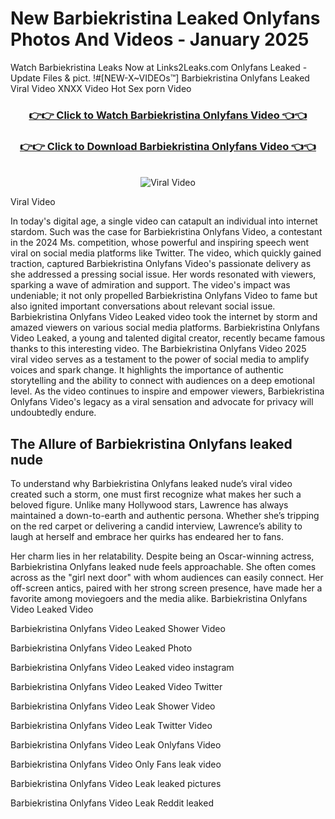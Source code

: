 # New Barbiekristina Leaked Onlyfans Photos And Videos - January 2025

Watch Barbiekristina Leaks Now at Links2Leaks.com Onlyfans Leaked - Update Files & pict. !#[NEW-X~VIDEOs™] Barbiekristina Onlyfans Leaked Viral Video XNXX Video Hot Sex porn Video
<br>
<div align="center">
<h3><a href="https://links2leaks.com/barbiekristina" rel="nofollow">👉👉 Click to Watch Barbiekristina Onlyfans Video 👈👈</a></h3>
<h3><a href="https://links2leaks.com/barbiekristina" rel="nofollow">👉👉 Click to Download Barbiekristina Onlyfans Video 👈👈</a></h3>
<br>
<a href="https://links2leaks.com/barbiekristina" rel="nofollow"><img src="https://i.ibb.co/Gkj2r4b/banner.png" alt="Viral Video" style="max-width: 100%; display: inline-block;" data-target="animated-imageImage"></a>
</div>

Viral Video

In today's digital age, a single video can catapult an individual into internet stardom. Such was the case for Barbiekristina Onlyfans Video, a contestant in the 2024 Ms. competition, whose powerful and inspiring speech went viral on social media platforms like Twitter.
The video, which quickly gained traction, captured Barbiekristina Onlyfans Video's passionate delivery as she addressed a pressing social issue. Her words resonated with viewers, sparking a wave of admiration and support. The video's impact was undeniable; it not only propelled Barbiekristina Onlyfans Video to fame but also ignited important conversations about relevant social issue.
Barbiekristina Onlyfans Video Leaked video took the internet by storm and amazed viewers on various social media platforms. Barbiekristina Onlyfans Video Leaked, a young and talented digital creator, recently became famous thanks to this interesting video.
The Barbiekristina Onlyfans Video 2025 viral video serves as a testament to the power of social media to amplify voices and spark change. It highlights the importance of authentic storytelling and the ability to connect with audiences on a deep emotional level. As the video continues to inspire and empower viewers, Barbiekristina Onlyfans Video's legacy as a viral sensation and advocate for privacy will undoubtedly endure.

<h2>The Allure of Barbiekristina Onlyfans leaked nude</h2>


To understand why Barbiekristina Onlyfans leaked nude’s viral video created such a storm, one must first recognize what makes her such a beloved figure. Unlike many Hollywood stars, Lawrence has always maintained a down-to-earth and authentic persona. Whether she’s tripping on the red carpet or delivering a candid interview, Lawrence’s ability to laugh at herself and embrace her quirks has endeared her to fans.

Her charm lies in her relatability. Despite being an Oscar-winning actress, Barbiekristina Onlyfans leaked nude feels approachable. She often comes across as the "girl next door" with whom audiences can easily connect. Her off-screen antics, paired with her strong screen presence, have made her a favorite among moviegoers and the media alike.
Barbiekristina Onlyfans Video Leaked Video

Barbiekristina Onlyfans Video Leaked Shower Video

Barbiekristina Onlyfans Video Leaked Photo

Barbiekristina Onlyfans Video Leaked video instagram

Barbiekristina Onlyfans Video Leaked Video Twitter

Barbiekristina Onlyfans Video Leak Shower Video

Barbiekristina Onlyfans Video Leak Twitter Video

Barbiekristina Onlyfans Video Leak Onlyfans Video

Barbiekristina Onlyfans Video Only Fans leak video

Barbiekristina Onlyfans Video Leak leaked pictures

Barbiekristina Onlyfans Video Leak Reddit leaked